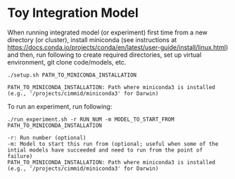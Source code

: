 # Toy Integration Model

When running integrated model (or experiment) first time from a new directory (or cluster), install miniconda (see instructions at https://docs.conda.io/projects/conda/en/latest/user-guide/install/linux.html) and then, run following to create required directories, set up virtual environment, git clone code/models, etc.

    ./setup.sh PATH_TO_MINICONDA_INSTALLATION

    PATH_TO_MINICONDA_INSTALLATION: Path where miniconda3 is installed (e.g., '/projects/cimmid/miniconda3' for Darwin)

To run an experiment, run following:

    ./run_experiment.sh -r RUN_NUM -m MODEL_TO_START_FROM PATH_TO_MINICONDA_INSTALLATION

    -r: Run number (optional)
    -m: Model to start this run from (optional; useful when some of the intial models have succeeded and need to run from the point of failure)
    PATH_TO_MINICONDA_INSTALLATION: Path where miniconda3 is installed (e.g., '/projects/cimmid/miniconda3' for Darwin)
